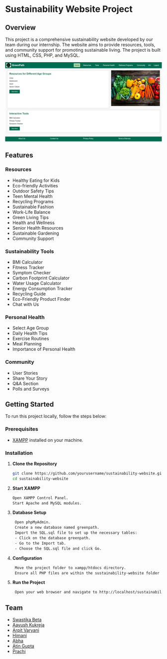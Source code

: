 # Sustainability Website Project

## Overview

This project is a comprehensive sustainability website developed by our team during our internship. The website aims to provide resources, tools, and community support for promoting sustainable living. The project is built using HTML, CSS, PHP, and MySQL.

![Home page](img\home.png)

## Features

### Resources
- Healthy Eating for Kids
- Eco-friendly Activities
- Outdoor Safety Tips
- Teen Mental Health
- Recycling Programs
- Sustainable Fashion
- Work-Life Balance
- Green Living Tips
- Health and Wellness
- Senior Health Resources
- Sustainable Gardening
- Community Support

### Sustainability Tools
- BMI Calculator
- Fitness Tracker
- Symptom Checker
- Carbon Footprint Calculator
- Water Usage Calculator
- Energy Consumption Tracker
- Recycling Guide
- Eco-Friendly Product Finder
- Chat with Us

### Personal Health
- Select Age Group
- Daily Health Tips
- Exercise Routines
- Meal Planning
- Importance of Personal Health

### Community
- User Stories
- Share Your Story
- Q&A Section
- Polls and Surveys

## Getting Started

To run this project locally, follow the steps below:

### Prerequisites

- [XAMPP](https://www.apachefriends.org/index.html) installed on your machine.

### Installation

1. **Clone the Repository**
   ```bash
   git clone https://github.com/yourusername/sustainability-website.git
   cd sustainability-website

2. **Start XAMPP**
   ```bash
   Open XAMPP Control Panel.
   Start Apache and MySQL modules.

3. **Database Setup**
   ```bash
    Open phpMyAdmin.
    Create a new database named greenpath.
    Import the SQL.sql file to set up the necessary tables:
    - Click on the database greenpath.
    - Go to the Import tab.
    - Choose the SQL.sql file and click Go.

4. **Configuration**
   ```bash
    Move the project folder to xampp/htdocs directory.
    Ensure all PHP files are within the sustainability-website folder inside htdocs.

5. **Run the Project**
   ```bash
    Open your web browser and navigate to http://localhost/sustainability-website.

## Team

- [Swastika Beta](https://github.com/Swastika7883)
- [Aayush Kukreja](https://github.com/Aayush6377)
- [Arpit Varyani](https://github.com/arpit7617)
- [Himani](https://github.com/himaani22)
- [Abha](https://github.com/AbhaJimmy)
- [Atin Gupta](https://github.com/atin04)
- [Prachi](https://github.com/prachi706)
   
